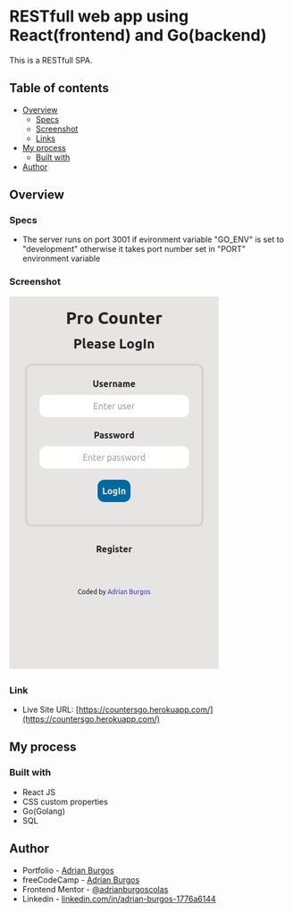 # RESTfull web app using React(frontend) and Go(backend)

This is a RESTfull SPA. 

## Table of contents

- [Overview](#overview)
  - [Specs](#specs)
  - [Screenshot](#screenshot)
  - [Links](#links)
- [My process](#my-process)
  - [Built with](#built-with)
- [Author](#author)

## Overview

### Specs

- The server runs on port 3001 if evironment variable "GO_ENV" is set to "development" otherwise it takes port number set in "PORT" environment variable

### Screenshot

![](./screenshot.png)

### Link

- Live Site URL: [https://countersgo.herokuapp.com/](https://countersgo.herokuapp.com/)

## My process

### Built with

- React JS
- CSS custom properties
- Go(Golang)
- SQL

## Author
- Portfolio - [Adrian Burgos](https://adrianburgoscolas.github.io/portfolio/)
- freeCodeCamp - [Adrian Burgos](https://www.freecodecamp.org/fcce3ec214d-b0f9-4ddc-b526-34aea3d1e4a3)
- Frontend Mentor - [@adrianburgoscolas](https://www.frontendmentor.io/profile/adrianburgoscolas)
- Linkedin - [linkedin.com/in/adrian-burgos-1776a6144](https://www.linkedin.com/in/adrian-burgos-1776a6144/)
